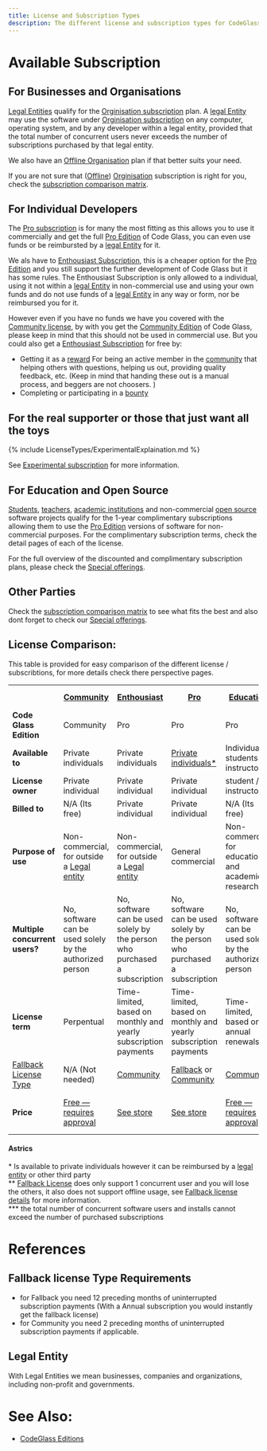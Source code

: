 ```yaml
---
title: License and Subscription Types
description: The different license and subscription types for CodeGlass
---
```

# Available Subscription

## For Businesses and Organisations
[Legal Entities](#legal-entity) qualify for the  [Orginisation subscription](LicenseTypes/OrganisationSubscription.md)  plan. A [legal Entity](#legal-entity) may use the software under [Orginisation subscription](LicenseTypes/OrganisationSubscription.md)  on any computer, operating system, and by any developer within a legal entity, provided that the total number of concurrent users never exceeds the number of subscriptions purchased by that legal entity.

We also have an [Offline Organisation](LicenseTypes/OfflineOrganisationSubscription.md) plan if that better suits your need.

If you are not sure that ([Offline](LicenseTypes/OfflineOrganisationSubscription.md)) [Orginisation](LicenseTypes/OrganisationSubscription.md) subscription is right for you, check the [subscription comparison matrix](#license-comparison).

## For Individual Developers
The [Pro subscription](LicenseTypes/ProSubscription.md) is for many the most fitting as this allows you to use it commercially and get the full [Pro Edition](Editions/Pro.md) of Code Glass, you can even use funds or be reimbursted by a [legal Entity](#legal-entity) for it.

We als have to [Enthousiast Subscription](LicenseTypes/EnthousiastSubscription.md), this is a cheaper option for the [Pro Edition](Editions/Pro.md) and you still support the further development of Code Glass but it has some rules.
The Enthousiast Subscription is only allowed to a individual, using it not within a [legal Entity](#legal-entity) in non-commercial use and using your own funds and do not use funds of a [legal Entity](#legal-entity) in any way or form, nor be reimbursed you for it.

However even if you have no funds we have you covered with the [Community license](LicenseTypes/CommunityLicense.md), by with you get the [Community Edition](Editions/Community.md) of Code Glass, please keep in mind that this should not be used in commercial use.
But you could also get a [Enthousiast Subscription](LicenseTypes/EnthousiastSubscription.md) for free by:
- Getting it as a [reward](Others/Rewards.md) For being an active member in the [community](Others/Community.md) that helping others with questions, helping us out, providing quality feedback, etc. (Keep in mind that handing these out is a manual process, and beggers are not choosers. )
- Completing or participating in a [bounty](Others/Rewards.md#bounties)



## For the real supporter or those that just want all the toys
{% include LicenseTypes/ExperimentalExplaination.md   %}

See [Experimental subscription](LicenseTypes/ExperimentalSubscription.md) for more information.


## For Education and Open Source
[Students](LicenseTypes/EducationLicense.md), [teachers](LicenseTypes/EducationLicense.md), [academic institutions](LicenseTypes/ClassRoomLicense.md) and non-commercial [open source](LicenseTypes/OpenSourceLicense.md) software projects qualify for the 1-year complimentary subscriptions allowing them to use the [Pro Edition](Editions/Pro.md) versions of software for non-commercial purposes. For the complimentary subscription terms, check the detail pages of each of the license.


For the full overview of the discounted and complimentary subscription plans, please check the [Special offerings](LicenseTypes/SpecialOffers.md).


## Other Parties
Check the [subscription comparison matrix](#license-comparison) to see what fits the best and also dont forget to check our [Special offerings](LicenseTypes/SpecialOffers.md).


## License Comparison:

This table is provided for easy comparison of the different license / subscribtions, for more details check there perspective pages.
<table >
    <tbody>
        <tr>
            <th width="10%"></th>
            <th width="10%"><a href="CommunityLicense">Community</a></th>
            <th width="10%"><a href="EnthousiastSubscription">Enthousiast</a></th>
            <th width="10%"><a href="ProSubscription">Pro</a></th>
            <th width="10%"><a href="EducationLicense">Education</a></th>
            <th width="10%"><a href="ClassRoomLicense">Classroom</a></th>
            <th width="10%"><a href="OpenSourceLicense">Open Source</a></th>
            <th width="10%">(<a href="OfflineOrganisationSubscription">Offline</a>) <a href="OrganisationSubscription">Organisation</a></th>
            <th width="10%"><a href="ExperimentalSubscription">Experimental</a></th>
        </tr>
        <tr>
            <td><b>Code Glass Edition</b></td>
            <td>Community</td>
            <td>Pro</td>
            <td>Pro</td>
            <td>Pro</td>
            <td>Pro</td>
            <td>Pro</td>
            <td>Pro</td>
            <td>Experimental & Pro</td>
        </tr>
        <tr>
            <td><b>Available to</b></td>
            <td>Private individuals</td>
            <td>Private individuals</td>
            <td><a href="#astrics">Private individuals*</a></td>
            <td>Individual students / instructor</td>
            <td>Accredited educational institutions</td>
            <td>Open source projects</td>
            <td>Any <a href="#legal-entity">legal entity</a></td>
            <td><a href="#astrics">Private individuals*</a></td>
        </tr>
        <tr>
            <td><b>License owner</b></td>
            <td>Private individual</td>
            <td>Private individual</td>
            <td>Private individual</td>
            <td>student / instructor</td>
            <td>Educational institution</td>
            <td>Open source project</td>
            <td><a href="#legal-entity">Legal entity</a></td>
            <td>Private individual</td>
        </tr>
        <tr>
            <td><b>Billed to</b></td>
            <td>N/A (Its free)</td>
            <td>Private individual</td>
            <td>Private individual</td>
            <td>N/A (Its free)</td>
            <td>N/A (Its free)</td>
            <td>N/A (Its free)</td>
            <td><a href="#legal-entity">Legal entity</a></td>
            <td>Private individual</td>
        </tr>
        <tr>
            <td><b>Purpose of use</b></td>
            <td>Non-commercial, for outside a <a href="#legal-entity">Legal entity</a></td>
            <td>Non-commercial, for outside a <a href="#legal-entity">Legal entity</a></td>
            <td>General commercial</td>
            <td>Non-commercial, for education and academic research</td>		
            <td>Non-commercial, for educating students in classes</td>
            <td>Non-commercial, for development of open source projects</td>
            <td>General commercial</td>
            <td>General commercial</td>
        </tr>
        <tr>
            <td><b>Multiple concurrent users?</b></td>
            <td>No, software can be used solely by the authorized person</td>
            <td>No, software can be used solely by the person who purchased a subscription</td>
            <td>No, software can be used solely by the person who purchased a subscription</td>
            <td>No, software can be used solely by the authorized person</td>
            <td>No, per user license model</td>
            <td>No, per user license model</td>
            <td><a href="#astrics">Yes (1 per) ***</a></td>
            <td><a href="#astrics">Yes (3 per) ***</a></td>
        </tr>
        <tr>
            <td><b>License term</b></td>
            <td>Perpentual</td>
            <td>Time-limited, based on monthly and yearly subscription payments</td>
            <td>Time-limited, based on monthly and yearly subscription payments</td>
            <td>Time-limited, based on annual renewals</td>
            <td>Time-limited, based on annual renewals</td>
            <td>Time-limited, based on annual renewals</td>
            <td>Time-limited, based on monthly and yearly subscription payments</td>
            <td>Time-limited, based on monthly and yearly subscription payments</td>
        </tr>
        <tr>
            <td><a href="#fallback-license-type-requirements">Fallback License Type</a></td>
            <td>N/A (Not needed)</td>
            <td><a href="CommunityLicense">Community</a></td>
            <td><a href="FallbackLicense">Fallback</a> or <a href="CommunityLicense">Community</a></td>
            <td><a href="CommunityLicense">Community</a></td>
            <td><a href="CommunityLicense">Community</a></td>
            <td><a href="CommunityLicense">Community</a></td>
            <td><a href="">Fallback**</a></td>
            <td><a href="">Fallback**</a></td>
        </tr>
        <tr>
            <td><b>Price</b></td>
            <td><a href="#">Free — requires approval</a></td>
            <td><a href="#">See store</a></td>
            <td><a href="#">See store</a></td>
            <td><a href="#">Free — requires approval</a></td>
            <td><a href="#">Free — requires approval</a></td>
            <td><a href="#">Free — requires approval</a></td>
            <td><a href="#">Cloud - See store</a> <br/> <a href="#">Offline - Request</a></td>
            <td><a href="#">See store</a></td>
        </tr>
    </tbody>
</table>

#### Astrics
\* Is available to private individuals however it can be reimbursed by a [legal entity](#legal-entity) or other third party <br/>
\*\* [Fallback License](LicenseTypes/FallbackLicense.md) does only support 1 concurrent user and you will lose the others, it also does not support offline usage, see [Fallback license details](LicenseTypes/FallbackLicense.md#license-details) for more information.<br/>
\*\*\* the total number of concurrent software users and installs cannot exceed the number of purchased subscriptions <br/>

# References
## Fallback license Type Requirements
- for Fallback you need 12 preceding months of uninterrupted subscription payments (With a Annual subscription you would instantly get the fallback license)
- for Community you need 2 preceding months of uninterrupted subscription payments if applicable.

## Legal Entity
With Legal Entities we mean businesses, companies and organizations, including non-profit and governments.

# See Also:
- [CodeGlass Editions](Editions.md)

